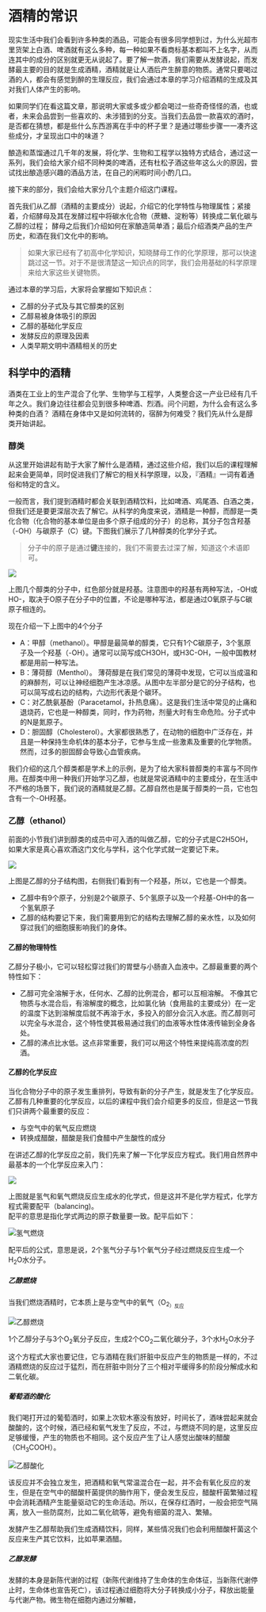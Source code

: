 # 酒精的常识

现实生活中我们会看到许多种类的酒品，可能会有很多同学想到过，为什么光超市里货架上白酒、啤酒就有这么多种，每一种如果不看商标基本都叫不上名字，从而连其中的成分的区别就更无从说起了。要了解一款酒，我们需要从发酵说起，而发酵最主要的目的就是生成酒精，酒精就是让人酒后产生醉意的物质。通常只要喝过酒的人，都会有感觉到醉的生理反应，我们会通过本章的学习介绍酒精的生成及其对我们人体产生的影响。

如果同学们在看这篇文章，那说明大家或多或少都会喝过一些奇奇怪怪的酒，也或者，未来会品尝到一些喜欢的、未涉猎到的分支。当我们去品尝一款喜欢的酒时，是否都在猜想，都是些什么东西游离在手中的杯子里？是通过哪些步骤一一凑齐这些成分，才呈现出口中的味道？

酿造和蒸馏通过几千年的发展，将化学、生物和工程学以独特方式结合，通过这一系列，我们会给大家介绍不同种类的啤酒，还有杜松子酒这些年这么火的原因，尝试找出酿造感兴趣的酒品方法，在自己的闲暇时间小酌几口。

接下来的部分，我们会给大家分几个主题介绍这门课程。

首先我们从乙醇（酒精的主要成分）说起，介绍它的化学特性与物理属性；紧接着，介绍酵母及其在发酵过程中将碳水化合物（蔗糖、淀粉等）转换成二氧化碳与乙醇的过程；
酵母之后我们介绍如何在家酿造简单酒；最后介绍酒类产品的生产历史，和酒在我们文化中的影响。

> 如果大家已经有了初高中化学知识，知晓酵母工作的化学原理，那可以快速跳过这一节。对于不是很清楚这一知识点的同学，我们会用基础的科学原理来给大家这些关键物质。

通过本章的学习后，大家将会掌握如下知识点：

* 乙醇的分子式及与其它醇类的区别
* 乙醇易被身体吸引的原因
* 乙醇的基础化学反应
* 发酵反应的原理及因素
* 人类早期文明中酒精相关的历史

## 科学中的酒精

酒类在工业上的生产混合了化学、生物学与工程学，人类整合这一产业已经有几千年之久。我们身边往往都会见到很多种啤酒、烈酒。问个问题，为什么会有这么多种类的白酒？
酒精在身体中又是如何流转的，宿醉为何难受？我们先从什么是醇类开始讲起。

### 醇类

从这里开始讲起有助于大家了解什么是酒精，通过这些介绍，我们以后的课程理解起来会更简单，同时促进我们了解它的相关科学原理，以及，『酒精』一词有着通俗和特定的含义。

一般而言，我们提到酒精时都会关联到酒精饮料，比如啤酒、鸡尾酒、白酒之类，但我们还是要更深层次去了解它。从科学的角度来说，酒精是一种醇，而醇是一类化合物（化合物的基本单位是由多个原子组成的分子）的总称，其分子包含羟基（-OH）与碳原子（C）键。下图我们展示了几种醇类的化学分子式。

> 分子中的原子是通过**键**连接的，我们不需要去过深了解，知道这个术语即可。

![](../images/alcohols-molecules.jpg)

上图几个醇类的分子中，红色部分就是羟基。注意图中的羟基有两种写法，-OH或HO-，取决于O原子在分子中的位置，不论是哪种写法，都是通过O氧原子与C碳原子相连的。

现在介绍一下上图中的4个分子 <br />
* A：甲醇（methanol）。甲醇是最简单的醇类，它只有1个C碳原子，3个氢原子及一个羟基（-OH）。通常可以简写成CH3OH，或H3C-OH，一般中国教材都是用前一种写法。
* B：薄荷醇（Menthol）。 薄荷醇是在我们常见的薄荷中发现，它可以当成温和的麻醉剂，可以让神经细胞产生冰凉感。从图中左半部分是它的分子结构，也可以简写成右边的结构，六边形代表是个碳环。
* C：对乙酰氨基酚（Paracetamol，扑热息痛）。这是我们生活中常见的止痛和退烧药，它也是一种醇类，同时，作为药物，剂量大时有生命危险。分子式中的N是氮原子。
* D：胆固醇（Cholesterol）。大家都很熟悉了，在动物的细胞中广泛存在，并且是一种保持生命机体的基本分子，它参与生成一些激素及重要的化学物质。然而，过多的胆固醇会导致心血管疾病。

我们介绍的这几个醇类都是学术上的示例，是为了给大家科普醇类的丰富与不同作用。在醇类中用一种我们开始学习乙醇，也就是常说酒精中的主要成分，在生活中不严格的场景下，我们说的酒精就是乙醇。乙醇自然也是属于醇类的一员，它也包含有一个-OH羟基。

### 乙醇（ethanol）

前面的小节我们讲到醇类的成员中可入酒的叫做乙醇，它的分子式是C2H5OH，如果大家是真心喜欢酒这门文化与学科，这个化学式就一定要记下来。

![](../images/ethanol-molecular-formula.jpg)

上图是乙醇的分子结构图，右侧我们看到有一个羟基，所以，它也是一个醇类。

* 乙醇中有9个原子，分别是2个碳原子、5个氢原子以及一个羟基-OH中的各一个氢氧原子
* 乙醇的结构要记下来，我们需要用到它的结构去理解乙醇的亲水性，以及如何穿过我们的细胞膜影响我们的身体。

#### 乙醇的物理特性

乙醇分子极小，它可以轻松穿过我们的胃壁与小肠直入血液中。乙醇最重要的两个特性如下：

* 乙醇可完全溶解于水，任何水、乙醇的比例混合，都可以互相溶解。
不像其它物质与水混合后，有溶解度的概念，比如氯化钠（食用盐的主要成分）在一定的温度下达到溶解度后就不再溶于水，多投入的部分会沉入水底。而乙醇则可以完全与水混合，这个特性使其极易通过我们的血液等水性体液传输到全身各处。
* 乙醇的沸点比水低。这点非常重要，我们可以用这个特性来提纯高浓度的烈酒。

#### 乙醇的化学反应

当化合物分子中的原子发生重排列，导致有新的分子产生，就是发生了化学反应。乙醇有几种重要的化学反应，以后的课程中我们会介绍更多的反应，但是这一节我们只讲两个最重要的反应：

* 与空气中的氧气反应燃烧
* 转换成醋酸，醋酸是我们食醋中产生酸性的成分

在讲述乙醇的化学反应之前，我们先来了解一下化学反应方程式。我们用自然界中最基本的一个化学反应来入门：

![](../images/h2-o2-to-h2o-reaction.jpg)

上图就是氢气和氧气燃烧反应生成水的化学式，但是这并不是化学方程式，化学方程式需要配平（balancing)。
<br >
配平的意思是指化学式两边的原子数量要一致。配平后如下：

![氢气燃烧](../images/h2-o2-to-h2o-reaction-balanced.png)

配平后的公式，意思是说，2个氢气分子与1个氧气分子经过燃烧反应生成一个H<sub>2</sub>O水分子。

##### 乙醇燃烧

当我们燃烧酒精时，它本质上是与空气中的氧气（O<sub>2<sub/>）反应

![乙醇燃烧](../images/ethanol-o2-reaction-balanced.png)

1个乙醇分子与3个O<sub>2</sub>氧分子反应，生成2个CO<sub>2</sub>二氧化碳分子，3个水H<sub>2</sub>O水分子

这个方程式大家也要记住，它与酒精在我们肝脏中反应产生的物质是一样的，不过酒精燃烧的反应过于猛烈，而在肝脏中则分了三个相对平缓得多的阶段分解成水和二氧化碳。

##### 葡萄酒的酸化

我们喝打开过的葡萄酒时，如果上次软木塞没有放好，时间长了，酒味尝起来就会酸酸的，这个时候，酒已经和氧气发生了反应，不过，与燃烧不同的是，这里反应足够缓慢，产生的物质也不相同。这个反应产生了让人感觉出酸味的醋酸（CH<sub>3</sub>COOH）。

![乙醇酸化](../images/ethanol-and-o2-reaction-to-acetic-acid.png)

该反应并不会独立发生，把酒精和氧气常温混合在一起，并不会有氧化反应的发生，但是在空气中的醋酸杆菌提供的酶作用下，便会发生反应，醋酸杆菌繁殖过程中会消耗酒精产生能量驱动它的生命活动。所以，在保存红酒时，一般会把空气隔离，放入一些防腐剂，比如二氧化硫等，避免有细菌的混入、繁殖。

发酵产生乙醇帮助我们生成酒精饮料，同样，某些情况我们也会利用醋酸杆菌这个反应来生产其它饮料，比如苹果酒醋。

##### 乙醇发酵

发酵的本身是新陈代谢的过程（新陈代谢维持了生命体的生命体征，当新陈代谢停止时，生命体也宣告死亡），该过程通过细胞将大分子转换成小分子，释放出能量与代谢产物。微生物在细胞内通过分解糖，